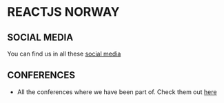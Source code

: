# REACTJS NORWAY

## SOCIAL MEDIA
You can find us in all these [social media](https://github.com/domenicosolazzo/reactjsnorway/tree/master/social)

## CONFERENCES
- All the conferences where we have been part of. Check them out [here](/conferences/) 
